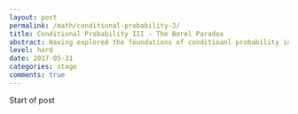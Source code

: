 ```yaml
---
layout: post
permalink: /math/conditional-probability-3/
title: Conditional Probability III - The Borel Paradox 
abstract: Having explored the foundations of conditioanl probability in the second post of this series, we conclude by using modern machinery to address an old mystery involving conditioning against events of probability zero.
level: hard
date: 2017-05-31
categories: stage
comments: true
---
```


Start of post
